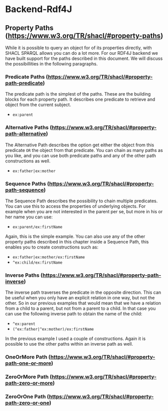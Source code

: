 # Backend-Rdf4J

## Property Paths (https://www.w3.org/TR/shacl/#property-paths)
While it is possible to query an object for of its properties directly, with SHACL SPARQL allows you can do a lot more. 
For our RDF4J backend we have built support for the paths described in this document. We will discuss the possibillities 
in the following paragraphs. 

### Predicate Paths (https://www.w3.org/TR/shacl/#property-path-predicate)
The predicate path is the simplest of the paths. These are the building blocks for each property path. It describes one predicate 
to retrieve and object from the current subject. 

- `ex:parent`   

### Alternative Paths (https://www.w3.org/TR/shacl/#property-path-alternative)
The Alternative Path describes the option get either the object from this predicate `OR` the object from that predicate.
You can chain as many paths as you like, and you can use both predicate paths and any of the other path constructions as well. 
   
- `ex:father|ex:mother`  

   
### Sequence Paths (https://www.w3.org/TR/shacl/#property-path-sequence)
The Sequence Path describes the possibility to chain multiple predicates. You can use this to access the properties of 
underlying objects. For example when you are not interested in the parent per se, but more in his or her name you can use:

- `ex:parent/ex:firstName` 

Again, this is the simple example. You can also use any of the other property paths described in this chapter inside a 
Sequence Path, this enables you to create constructions such as:

- `ex:father|ex:mother/ex:firstName`
- `^ex:child/ex:firstName`

### Inverse Paths (https://www.w3.org/TR/shacl/#property-path-inverse)
The inverse path traverses the predicate in the opposite direction. This can be useful when you only have an explicit relation
in one way, but not the other. So in our previous examples that would mean that we have a relation from a child to a parent,
 but not from a parent to a child. In that case you can use the following inverse path to obtain the name of the child:
 
- `^ex:parent`
- `(^ex:father|^ex:mother)/ex:firstName`

In the previous example I used a couple of constructions. Again it is possible to use the other paths within an inverse path
as well.  

### OneOrMore Path (https://www.w3.org/TR/shacl/#property-path-one-or-more)
### ZeroOrMore Path (https://www.w3.org/TR/shacl/#property-path-zero-or-more)
### ZeroOrOne Path (https://www.w3.org/TR/shacl/#property-path-zero-or-one)